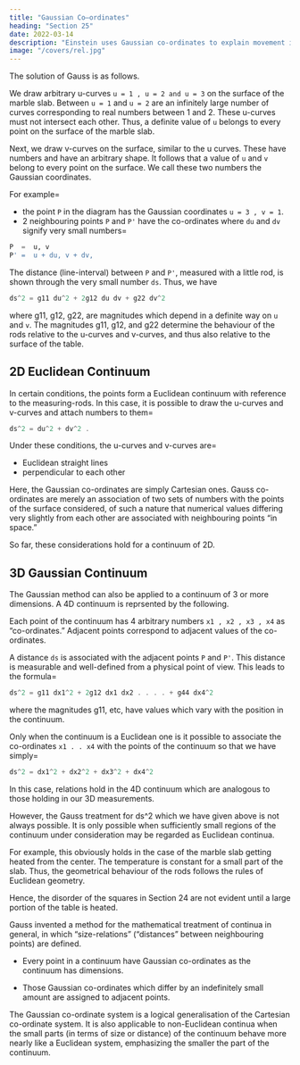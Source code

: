 ```yaml
---
title: "Gaussian Co–ordinates"
heading: "Section 25"
date: 2022-03-14
description: "Einstein uses Gaussian co-ordinates to explain movement in 4D spacetime."
image: "/covers/rel.jpg"
---
```




The solution of Gauss is as follows. <!-- , this combined analytical and geometrical mode of handling the problem can be arrived at in the following way.  -->

We draw arbitrary u-curves `u = 1 , u = 2 and u = 3` on the surface of the marble slab. Between `u = 1` and `u = 2` are an infinitely large number of curves corresponding to real numbers between 1 and 2. <!-- We have then a system of u-curves, and this “infinitely dense” system covers the whole surface of the table. --> These u-curves must not intersect each other.<!-- , and through each point of the surface one and only one curve must pass.  --> Thus, a definite value of `u` belongs to every point on the surface of the marble slab. 

Next, we draw v-curves on the surface, similar to the u curves. These have numbers and have an arbitrary shape. It follows that a value of `u` and `v` belong to every point on the surface. We call these two numbers the Gaussian coordinates. 

For example= 
- the point `P` in the diagram has the Gaussian coordinates `u = 3 , v = 1`.
- 2 neighbouring points `P` and `P'` have the co-ordinates where `du` and `dv` signify very small numbers= 

``` elixir
P  =  u, v
P' =  u + du, v + dv,
```

The distance (line-interval) between `P` and `P'`, measured with a little rod, is shown through the very small number `ds`. Thus, we have 

``` elixir
ds^2 = g11 du^2 + 2g12 du dv + g22 dv^2
```

where g11, g12, g22, are magnitudes which depend in a definite way on `u` and `v`. The magnitudes g11, g12, and g22 determine the behaviour of the rods relative to the u-curves and v-curves, and thus also relative to the surface of the table.


## 2D Euclidean Continuum

In certain conditions, the points form a Euclidean continuum with reference to the measuring-rods. In this case, it is possible to draw the u-curves and v-curves and attach numbers to them= 

``` elixir
ds^2 = du^2 + dv^2 .
```

Under these conditions, the u-curves and v-curves are= 
- Euclidean straight lines
- perpendicular to each other

Here, the Gaussian co-ordinates are simply Cartesian ones. Gauss co-ordinates are merely an association of two sets of numbers with the points of the surface considered, of such a nature that numerical values differing very slightly from each other are associated with neighbouring points “in space.”

So far, these considerations hold for a continuum of 2D. 


## 3D Gaussian Continuum

The Gaussian method can also be applied to a continuum of 3 or more dimensions. A 4D continuum is reprsented by the following.

Each point of the continuum has 4 arbitrary numbers `x1 , x2 , x3 , x4` as “co-ordinates.” Adjacent points correspond to adjacent values of the co-ordinates. 

A distance `ds` is associated with the adjacent points `P` and `P'`. This distance is measurable and well-defined from a physical point of view. This leads to the formula= 

``` elixir
ds^2 = g11 dx1^2 + 2g12 dx1 dx2 . . . . + g44 dx4^2
```

where the magnitudes g11, etc, have values which vary with the position in the continuum. 

Only when the continuum is a Euclidean one is it possible to associate the co-ordinates `x1 . . x4` with the points of the continuum so that we have simply= 

``` elixir
ds^2 = dx1^2 + dx2^2 + dx3^2 + dx4^2
```

In this case, relations hold in the 4D continuum which are analogous to those holding in our 3D measurements. 

However, the Gauss treatment for ds^2 which we have given above is not always possible. It is only possible when sufficiently small regions of the continuum under consideration may be regarded as Euclidean continua.

For example, this obviously holds in the case of the marble slab getting heated from the center. The temperature is constant for a small part of the slab. Thus, the geometrical behaviour of the rods follows the rules of Euclidean geometry.

Hence, the disorder of the squares in Section 24 are not evident until a large <!--  this construction is extended over a considerable --> portion of <!-- the surface of --> the table is heated.

Gauss invented a method for the mathematical treatment of continua in general, in which “size-relations” (“distances” between neighbouring points) are defined. 
- Every point in a continuum have Gaussian co-ordinates as the continuum has dimensions. 
<!-- This is done in such a way, that only one meaning can be attached to the assignment, and that numbers --> 
- Those Gaussian co-ordinates which differ by an indefinitely small amount are assigned to adjacent points. 

The Gaussian co-ordinate system is a logical generalisation of the Cartesian co-ordinate system. It is also applicable to non-Euclidean continua when the small parts (in terms of size or distance) of the continuum behave more nearly like a Euclidean system, emphasizing the smaller the part of the continuum.
